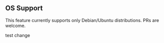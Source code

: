 ## OS Support

This feature currently supports only Debian/Ubuntu distributions. PRs are
welcome.

test change
